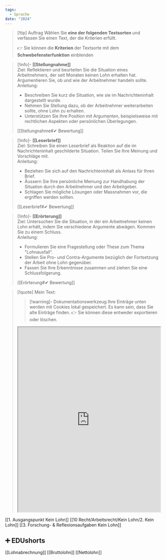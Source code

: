 ```yaml
---
tags:
  - Sprache
date: "2024"
---
```


>[!tip] Auftrag
>Wählen Sie **eine der folgenden Textsorten** und verfassen Sie einen Text, der die Kriterien erfüllt.
>
>👉 Sie können die **Kriterien** der Textsorte mit dem **Schwebefensterfunktion** einblenden

>[!info]- **[[Stellungnahme]]**  
>Ziel: Reflektieren und beurteilen Sie die Situation eines Arbeitnehmers, der seit Monaten keinen Lohn erhalten hat. Argumentieren Sie, ob und wie der Arbeitnehmer handeln sollte.  
>Anleitung:  
>- Beschreiben Sie kurz die Situation, wie sie im Nachrichteninhalt dargestellt wurde.  
>- Nehmen Sie Stellung dazu, ob der Arbeitnehmer weiterarbeiten sollte, ohne Lohn zu erhalten.  
>- Unterstützen Sie Ihre Position mit Argumenten, beispielsweise mit rechtlichen Aspekten oder persönlichen Überlegungen.  
>
>[[Stellungnahme#✔ Bewertung]]

>[!info]- **[[Leserbrief]]**  
>Ziel: Schreiben Sie einen Leserbrief als Reaktion auf die im Nachrichteninhalt geschilderte Situation. Teilen Sie Ihre Meinung und Vorschläge mit.  
>Anleitung:  
>- Beziehen Sie sich auf den Nachrichteninhalt als Anlass für Ihren Brief.  
>- Äussern Sie Ihre persönliche Meinung zur Handhabung der Situation durch den Arbeitnehmer und den Arbeitgeber.  
>- Schlagen Sie mögliche Lösungen oder Massnahmen vor, die ergriffen werden sollten.  
>
>[[Leserbrief#✔ Bewertung]]

>[!info]- **[[Erörterung]]**  
>Ziel: Untersuchen Sie die Situation, in der ein Arbeitnehmer keinen Lohn erhält, indem Sie verschiedene Argumente abwägen. Kommen Sie zu einem Schluss.  
>Anleitung:  
>- Formulieren Sie eine Fragestellung oder These zum Thema "Lohnausfall".  
>- Stellen Sie Pro- und Contra-Argumente bezüglich der Fortsetzung der Arbeit ohne Lohn gegenüber.  
>- Fassen Sie Ihre Erkenntnisse zusammen und ziehen Sie eine Schlussfolgerung.  
>
>[[Erörterung#✔ Bewertung]]

   >[!quote] Mein Text:
>>[!warning]- Dokumentationswerkzeug 
>Ihre Einträge unten werden mit Cookies lokal gespeichert. Es kann sein, dass Sie alte Einträge finden. 
>👉 Sie können diese entweder exportieren oder löschen.
>
><iframe width="100%" height="600" src="https://app.Lumi.education/run/KWcs8f" allowfullscreen allow="geolocation *; autoplay; encrypted-media"></iframe>

[[1. Ausgangspunkt Kein Lohn]]
[[10 Recht/Arbeitsrecht/Kein Lohn/2. Kein Lohn]]
[[3. Forschung- & Reflexionsaufgaben Kein Lohn]]

## ➕ EDUshorts
[[Lohnabrechnung]]
[[Bruttolohn]]
[[Nettolohn]]